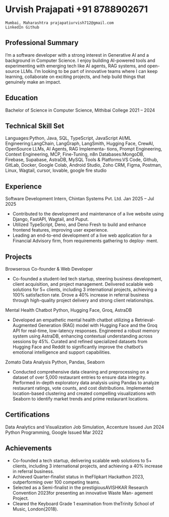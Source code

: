 # Urvish Prajapati +91 8788902671

```
Mumbai, Maharashtra prajapatiurvish712@gmail.com
LinkedIn Github
```
## Professional Summary

I’m a software developer with a strong interest in Generative AI and a background in Computer Science. I enjoy building AI-powered
tools and experimenting with emerging tech like AI agents, RAG systems, and open-source LLMs. I’m looking to be part of innovative
teams where I can keep learning, collaborate on exciting projects, and help build things that genuinely make an impact.

## Education

Bachelor of Science in Computer Science, Mithibai College 2021 – 2024

## Technical Skill Set

Languages:Python, Java, SQL, TypeScript, JavaScript
AI/ML Engineering:LangChain, LangGraph, LangSmith, Hugging Face, CrewAI, OpenSource LLMs, AI Agents, RAG Implementa-
tions, Prompt Engineering, Context Engineering, MCP, Fine-Tuning, n8n
Databases:MongoDB, Firebase, Supabase, AstraDB, MySQL
Tools & Platforms:VS Code, Github, GitLab, Docker, Google Colab, Android Studio, Zoho CRM, Figma, Postman, Linux, Wagtail,
cursor, lovable, google fire studio

## Experience

Software Development Intern, Chintan Systems Pvt. Ltd. Jan 2025 – Jul 2025

- Contributed to the development and maintenance of a live website using Django, FastAPI, Wagtail, and Puput.
- Utilized TypeScript, Deno, and Deno Fresh to build and enhance frontend features, improving user experience.
- Leading an end-to-end development of a live web application for a Financial Advisory firm, from requirements gathering to deploy-
    ment.

## Projects

Browserous Co-founder & Web Developer

- Co-founded a student-led tech startup, steering business development, client acquisition, and project management. Delivered
    scalable web solutions for 5+ clients, including 3 international projects, achieving a 100% satisfaction rate. Drove a 40% increase
    in referral business through high-quality project delivery and strong client relationships.

Mental Health Chatbot Python, Hugging Face, Groq, AstraDB

- Developed an empathetic mental health chatbot utilizing a Retrieval-Augmented Generation (RAG) model with Hugging Face and
    the Groq API for real-time, low-latency responses. Engineered a robust memory system using AstraDB, enhancing contextual
    understanding across sessions by 45%. Curated and refined specialized datasets from Hugging Face and Reddit to significantly
    improve the chatbot’s emotional intelligence and support capabilities.

Zomato Data Analysis Python, Pandas, Seaborn

- Conducted comprehensive data cleaning and preprocessing on a dataset of over 5,000 restaurant entries to ensure data integrity.
    Performed in-depth exploratory data analysis using Pandas to analyze restaurant ratings, vote counts, and cost distributions.
    Implemented location-based clustering and created compelling visualizations with Seaborn to identify market trends and prime
    restaurant locations.

## Certifications

Data Analytics and Visualization Job Simulation, Accenture Issued Jun 2024
Python Programming, Google Issued Mar 2022

## Achievements

- Co-founded a tech startup, delivering scalable web solutions to 5+ clients, including 3 international projects, and achieving a
    40% increase in referral business.
- Achieved Quarter-finalist status in theFlipkart Hackathon 2023, outperforming over 100 competing teams.
- Selected as a Semi-finalist in the prestigiousAVISHKAR Research Convention 2023for presenting an innovative Waste Man-
    agement Project.
- Cleared the Keyboard Grade 1 examination from theTrinity School of Music, London(2018).
